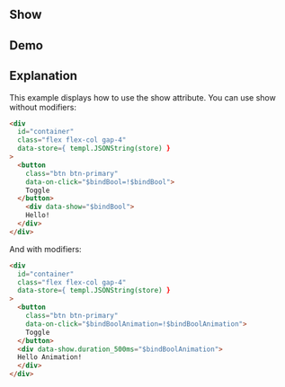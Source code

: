 ## Show

## Demo

<div id="container" data-on-load="$$get('/examples/show/data')"></div>

## Explanation

This example displays how to use the show attribute. You can use show without modifiers:

```html
<div
  id="container"
  class="flex flex-col gap-4"
  data-store={ templ.JSONString(store) }
>
  <button
    class="btn btn-primary"
    data-on-click="$bindBool=!$bindBool">
    Toggle
  </button>
    <div data-show="$bindBool">
    Hello!
  </div>
</div>
```

And with modifiers:

```html
<div
  id="container"
  class="flex flex-col gap-4"
  data-store={ templ.JSONString(store) }
>
  <button
    class="btn btn-primary"
    data-on-click="$bindBoolAnimation=!$bindBoolAnimation">
    Toggle
  </button>
  <div data-show.duration_500ms="$bindBoolAnimation">
  Hello Animation!
  </div>
</div>
```
